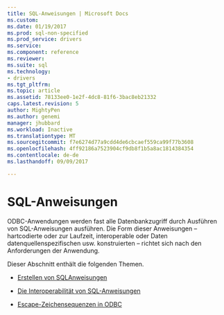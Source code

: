 ```yaml
---
title: SQL-Anweisungen | Microsoft Docs
ms.custom: 
ms.date: 01/19/2017
ms.prod: sql-non-specified
ms.prod_service: drivers
ms.service: 
ms.component: reference
ms.reviewer: 
ms.suite: sql
ms.technology:
- drivers
ms.tgt_pltfrm: 
ms.topic: article
ms.assetid: 78133ee0-1e2f-4dc8-81f6-3bac8eb21332
caps.latest.revision: 5
author: MightyPen
ms.author: genemi
manager: jhubbard
ms.workload: Inactive
ms.translationtype: MT
ms.sourcegitcommit: f7e6274d77a9cdd4de6cbcaef559ca99f77b3608
ms.openlocfilehash: 4ff92186a7523904cf9db8f1b5a8ac1814384354
ms.contentlocale: de-de
ms.lasthandoff: 09/09/2017

---
```

# <a name="sql-statements"></a>SQL-Anweisungen
ODBC-Anwendungen werden fast alle Datenbankzugriff durch Ausführen von SQL-Anweisungen ausführen. Die Form dieser Anweisungen – hartcodierte oder zur Laufzeit, interoperable oder Daten datenquellenspezifischen usw. konstruierten – richtet sich nach den Anforderungen der Anwendung.  
  
 Dieser Abschnitt enthält die folgenden Themen.  
  
-   [Erstellen von SQL­Anweisungen](../../../odbc/reference/develop-app/constructing-sql-statements.md)  
  
-   [Die Interoperabilität von SQL-Anweisungen](../../../odbc/reference/develop-app/interoperability-of-sql-statements.md)  
  
-   [Escape-Zeichensequenzen in ODBC](../../../odbc/reference/develop-app/escape-sequences-in-odbc.md)

